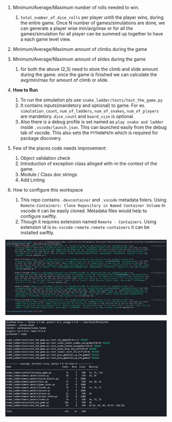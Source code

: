 1. Minimum/Average/Maximum number of rolls needed to win.
   1. `total_number_of_dice_rolls` per player untill the player wins, during the entire game. Once N number of games/simulations are done, we can generate a player wise min/avg/max or for all the games/simulation for all player can be summed up together to have a each game level view.

2. Minimum/Average/Maximum amount of climbs during the game
3. Minimum/Average/Maximum amount of slides during the game
   1. for both the above (2,3) need to store the climb and slide amount during the game. once the game is finished we can calculate the avg/min/max for amount of climb or slide.

4. **How to Run**
   1. To run the simulation pls use `snake_ladder/tests/test_the_game.py`
   2. It contains inputs(mandetory and optional) to game. For ex. `simulation_count`, `num_of_ladders`, `num_of_snakes`, `num_of_players` are mandetory. `dice_count` and `board_size` is optional.
   3. Also there is a debug profile is set named as `play snake and ladder` inside `.vscode/launch.json`. This can launched easily from the debug tab of vscode. This also sets the `PYTHONPATH` which is required for package discovery.

5. Few of the places code needs improvement:
   1. Object validation check
   2. Introduction of exception class alinged with-in the context of the game.
   3. Module / Class doc strings
   4. Add Linting

6. How to configure this workspace
   1. This repo contains `.devcontainer` and `.vscode` metadata folers. Using `Remote-Containers: Clone Repository in Named Container Volume` in vscode it can be easily cloned. Metadata files would help to configure swiftly.
   2. Though it requires extension named `Remote - Containers`. Using extension id is `ms-vscode-remote.remote-containers` it can be installed swiftly.

![Sample Output](sample_output.png)

![Test Coverage](test_coverage.png)